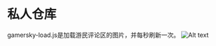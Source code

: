 # 私人仓库
gamersky-load.js是加载游民评论区的图片，并每秒刷新一次。
![Alt text](https://img1.gamersky.com/upimg/users/2020/09/03/tinysquare_202009031733437024.jpg)
